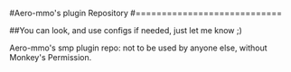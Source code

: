 #Aero-mmo's plugin Repository
#============================

##You can look, and use configs if needed, just let me know ;)


Aero-mmo's smp plugin repo: not to be used by anyone else, without Monkey's Permission.
